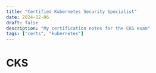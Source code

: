 ```yaml
---
title: "Certified Kubernetes Security Specialist"
date: 2024-12-06
draft: false
description: "My certification notes for the CKS exam"
tags: ["certs", "kubernetes"]
---
```

# CKS